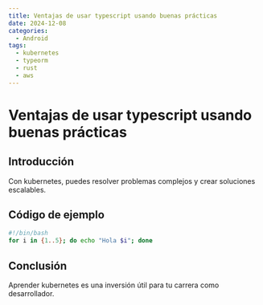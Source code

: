 ```yaml
---
title: Ventajas de usar typescript usando buenas prácticas
date: 2024-12-08
categories:
  - Android
tags:
  - kubernetes
  - typeorm
  - rust
  - aws
---
```


# Ventajas de usar typescript usando buenas prácticas

## Introducción

Con kubernetes, puedes resolver problemas complejos y crear soluciones escalables.

## Código de ejemplo

```bash
#!/bin/bash
for i in {1..5}; do echo "Hola $i"; done
```

## Conclusión

Aprender kubernetes es una inversión útil para tu carrera como desarrollador.